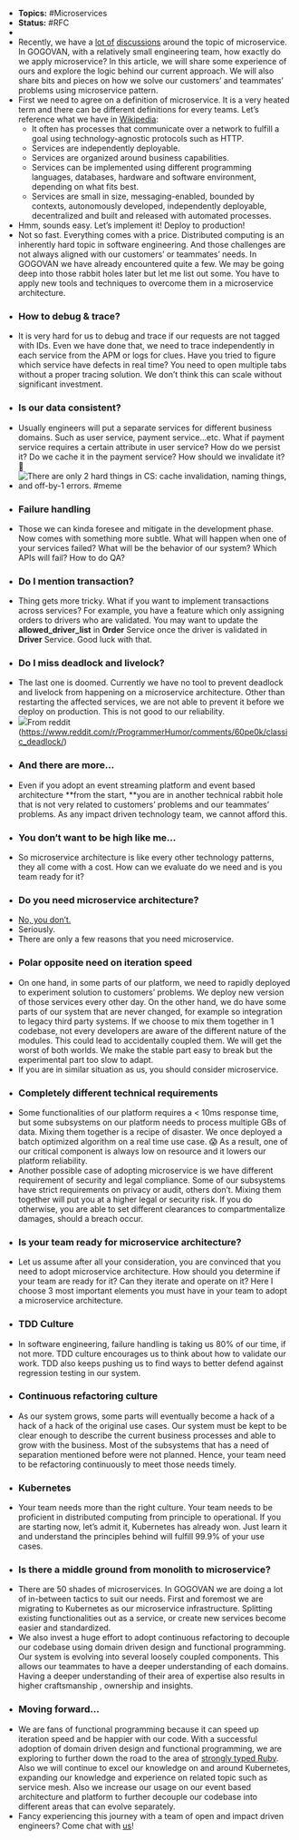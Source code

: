 - **Topics:** #Microservices
- **Status:** #RFC
- 
- Recently, we have a [lot of](https://segment.com/blog/goodbye-microservices/) [discussions](http://highscalability.com/blog/2020/4/8/one-team-at-uber-is-moving-from-microservices-to-macroservic.html) around the topic of microservice. In GOGOVAN, with a relatively small engineering team, how exactly do we apply microservice? In this article, we will share some experience of ours and explore the logic behind our current approach. We will also share bits and pieces on how we solve our customers’ and teammates’ problems using microservice pattern.
- First we need to agree on a definition of microservice. It is a very heated term and there can be different definitions for every teams. Let’s reference what we have in [Wikipedia](https://en.wikipedia.org/wiki/Microservices):
    - It often has processes that communicate over a network to fulfill a goal using technology-agnostic protocols such as HTTP.
    - Services are  independently deployable.
    - Services are organized around business capabilities.
    - Services can be implemented using different programming languages, databases, hardware and software environment, depending on what fits best.
    - Services are small in size, messaging-enabled, bounded by contexts, autonomously developed, independently deployable, decentralized and built and released with automated processes.
- Hmm, sounds easy. Let’s implement it! Deploy to production!
- Not so fast. Everything comes with a price. Distributed computing is an inherently hard topic in software engineering. And those challenges are not always aligned with our customers’ or teammates’ needs. In GOGOVAN we have already encountered quite a few. We may be going deep into those rabbit holes later but let me  list out some. You have to apply new tools and techniques to overcome them in a microservice architecture.
- ### How to debug & trace?
- It is very hard for us to debug and trace if our requests are not tagged with IDs. Even we have done that, we need to trace independently in each service from the APM or logs for clues. Have you tried to figure which service have defects in real time? You need to open multiple tabs without a proper tracing solution. We don’t think this can scale without significant investment.
- ### Is our data consistent?
- Usually engineers will put a separate services for different business domains. Such as user service, payment service…etc. What if payment service requires a certain attribute in user service? How do we persist it? Do we cache it in the payment service? How should we invalidate it? 🤯
- ![There are only 2 hard things in CS: cache invalidation, naming things, and off-by-1 errors. #meme](https://cdn-images-1.medium.com/max/1600/1*xHXwuDEbD3jeto0-sb4Oyw.jpeg)
- ### Failure handling
- Those we can kinda foresee and mitigate in the development phase. Now comes with something more subtle. What will happen when one of your services failed? What will be the behavior of our system? Which APIs will fail? How to do QA?
- ### Do I mention transaction?
- Thing gets more tricky. What if you want to implement transactions across services? For example, you have a feature which only assigning orders to drivers who are validated. You may want to update the **allowed_driver_list** in **Order** Service once the driver is validated in **Driver** Service. Good luck with that.
- ### Do I miss deadlock and livelock?
- The last one is doomed. Currently we have no tool to prevent deadlock and livelock  from happening on a microservice architecture. Other than restarting the affected services, we are not able to prevent it before we deploy on production. This is not good to our reliability.
- ![](https://cdn-images-1.medium.com/max/1600/1*S4feAPzopPWpx8-tokkOsA.jpeg)From reddit (https://www.reddit.com/r/ProgrammerHumor/comments/60pe0k/classic_deadlock/)
- ### And there are more…
- Even if you adopt an event streaming platform and event based architecture **from the start, **you are in another technical rabbit hole that is not very related to customers’ problems and our teammates’ problems. As any impact driven technology team, we cannot afford this.
- ### You don’t want to be high like me…
- So microservice architecture is like every other technology patterns, they all come with a cost. How can we evaluate do we need and is you team ready for it?
- ### Do you need microservice architecture?
- [No, you don’t.](https://www.google.com/search?client=firefox-b-d&q=No+we+don%27t+need+microservice)
- Seriously.
- There are only a few  reasons that you need microservice.
- ### Polar opposite need on iteration speed
- On one hand, in some parts of our platform, we need to rapidly deployed to experiment solution to customers’ problems. We deploy new version of those services every other day. On the other hand, we do have some parts of our system that are never changed, for example so integration to legacy third party systems. If we choose to mix them together in 1 codebase, not every developers are aware of the different nature of the modules. This could lead to accidentally coupled them. We will get the worst of both worlds. We make the stable part easy to break but the experimental part too slow to adapt.
- If you are in similar situation as us, you should consider microservice.
- ### Completely different technical requirements
- Some functionalities of our platform requires a < 10ms response time, but some subsystems on our platform needs to process multiple GBs of data. Mixing them together is a recipe of disaster. We once deployed a batch optimized algorithm on a real time use case. 😱 As a result, one of our critical component is always low on resource and it lowers our platform reliability.
- Another possible case of adopting microservice is we have different requirement of security and legal compliance. Some of our subsystems have strict requirements on privacy or audit, others don’t. Mixing them together will put you at a higher legal or security risk. If you do otherwise, you are able to set different clearances to compartmentalize damages, should a breach occur.
- ### Is your team ready for microservice architecture?
- Let us assume after all your consideration, you are convinced that you need to adopt microservice architecture. How should you determine if your team are ready for it? Can they iterate and operate on it? Here I choose 3 most important elements you must have in your team to adopt a microservice architecture.
- ### TDD Culture
- In software engineering, failure handling is taking us 80% of our time, if not more. TDD culture encourages us to think about how to validate our work. TDD also keeps pushing us to find ways to better defend against regression testing in our system.
- ### Continuous refactoring culture
- As our system grows, some parts will eventually become a hack of a hack of a hack of the original use cases. Our system must be kept to be clear enough to describe the current business processes and able to grow with the business. Most of the subsystems that has a need of separation  mentioned before were not planned. Hence, your team need to be refactoring continuously to meet those needs timely.
- ### Kubernetes
- Your team needs more than the right culture. Your team needs to be proficient in distributed computing from principle to operational. If you are starting now, let’s admit it, Kubernetes has already won. Just learn it and understand the principles behind will fulfill 99.9% of your use cases.
- ### Is there a middle ground from monolith to microservice?
- There are 50 shades of microservices. In GOGOVAN we are doing a lot of in-between tactics  to suit our needs. First and foremost we are migrating to Kubernetes as our microservice infrastructure. Splitting existing functionalities out as a service, or create new services become easier and standardized.
- We also invest a huge effort to adopt continuous refactoring to decouple our codebase using domain driven design and functional programming. Our system is evolving into several loosely coupled components. This allows our teammates to have a deeper understanding of each domains. Having a deeper understanding of their area of expertise also results in higher craftsmanship , ownership and insights.
- ### Moving forward…
- We are fans of functional programming because it can speed up iteration speed and be happier with our code. With a successful adoption of domain driven design and functional programming, we are exploring to further down the road to the area of [strongly typed Ruby](https://sorbet.org/). Also we will continue to excel our knowledge on and around Kubernetes, expanding our knowledge and experience on related topic such as service mesh. Also we increase our usage on our event based architecture and  platform to further decouple our codebase into different areas that can evolve separately.
- Fancy experiencing this journey with a team of open and impact driven engineers? Come chat with [us](mailto:hr@gogotech.hk)!
